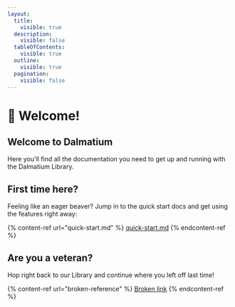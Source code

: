 ```yaml
---
layout:
  title:
    visible: true
  description:
    visible: false
  tableOfContents:
    visible: true
  outline:
    visible: true
  pagination:
    visible: false
---
```


# 👋 Welcome!

## Welcome to Dalmatium

Here you'll find all the documentation you need to get up and running with the Dalmatium Library.

## First time here?

Feeling like an eager beaver? Jump in to the quick start docs and get using the features right away:

{% content-ref url="quick-start.md" %}
[quick-start.md](quick-start.md)
{% endcontent-ref %}

## Are you a veteran?

Hop right back to our Library and continue where you left off last time!

{% content-ref url="broken-reference" %}
[Broken link](broken-reference)
{% endcontent-ref %}
